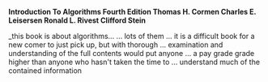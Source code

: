 **Introduction To Algorithms Fourth Edition
		Thomas H. Cormen
			Charles E. Leisersen
				Ronald L. Rivest
					Clifford  Stein**

_this book is about algorithms...
	... lots of them ...
		it is a difficult book for a new comer to just pick up, but with thorough
			... examination and understanding of the full contents would put anyone
				... a pay grade grade higher than anyone who hasn't taken the time to
					... understand much of the contained information
